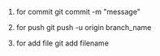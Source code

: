 1. for commit git commit -m "message"

2. for push git push -u origin branch_name

3. for add file git add filename 